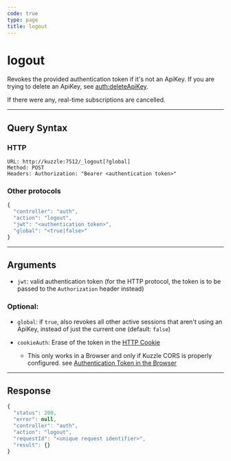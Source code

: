 ```yaml
---
code: true
type: page
title: logout
---
```


# logout



Revokes the provided authentication token if it's not an ApiKey.
If you are trying to delete an ApiKey, see [auth:deleteApiKey](/core/2/api/controllers/auth/delete-api-key).

If there were any, real-time subscriptions are cancelled.

---

## Query Syntax

### HTTP

```http
URL: http://kuzzle:7512/_logout[?global]
Method: POST
Headers: Authorization: "Bearer <authentication token>"
```

### Other protocols

```js
{
  "controller": "auth",
  "action": "logout",
  "jwt": "<authentication token>",
  "global": "<true|false>"
}
```

---

## Arguments

- `jwt`: valid authentication token (for the HTTP protocol, the token is to be passed to the `Authorization` header instead)

### Optional:

* `global`: if `true`, also revokes all other active sessions that aren't using an ApiKey, instead of just the current one (default: `false`)

* `cookieAuth`: Erase of the token in the [HTTP Cookie](https://developer.mozilla.org/en-US/docs/Web/HTTP/Cookies)
  - This only works in a Browser and only if Kuzzle CORS is properly configured. see [Authentication Token in the Browser](/core/2/guides/main-concepts/authentication)


---

## Response

```js
{
  "status": 200,
  "error": null,
  "controller": "auth",
  "action": "logout",
  "requestId": "<unique request identifier>",
  "result": {}
}
```
